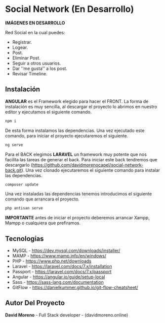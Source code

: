 # Social Network (En Desarrollo)
**IMÁGENES EN DESARROLLO**

Red Social en la cual puedes: 

- Registrar.
- Logear.
- Post.
- Eliminar Post.
- Seguir a otros usuarios.
- Dar ''me gusta'' a los post.
- Revisar Timeline.

## Instalación 

**ANGULAR** es el Framework elegido para hacer el FRONT. 
La forma de instalación es muy sencilla, al descargar el proyecto lo abrimos en nuestro editor y ejecutamos el siguiente comando.

```bash
npm i
```
De esta forma instalamos las dependencias. Una vez ejecutado este comando, para iniciar el proyecto ejecutaremos el siguiente.

```bash
ng serve 
```
Para el BACK elegimos **LARAVEL** un framework muy potente que nos facilita las tareas de generar el back. Para iniciar este back tendremos que descargarlo (https://github.com/davidmorenocapel/social-network-back.git). Una vez clonado ejecutaremos el siguiente comando para instalar las dependencias.

```bash
composer update
```
Una vez instaladas las dependencias tenemos introducimos el siguiente comando que arrancara el proyecto.

```bash
php antisan serve 
```
**IMPORTANTE** antes de iniciar el proyecto deberemos arrancar Xampp, Mampp o cualquiera que prefiramos. 

## Tecnologías 

- MySQL - https://dev.mysql.com/downloads/installer/
- MAMP - https://www.mamp.info/en/windows/
- PHP - https://www.php.net/downloads
- Laravel - https://laravel.com/docs/7.x/installation
- Passport - https://laravel.com/docs/7.x/passport
- Angular - https://angular.io/guide/setup-local
- Sass - https://sass-lang.com/documentation
- GitFlow - https://danielkummer.github.io/git-flow-cheatsheet/


## Autor Del Proyecto
**David Moreno** - Full Stack developer - (davidmoreno.online)
